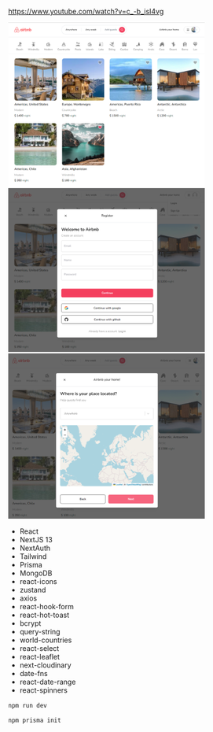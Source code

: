 https://www.youtube.com/watch?v=c_-b_isI4vg

<img src="image.png" alt="nextjs" width="400">
<img src="image2.png" alt="nextjs" width="400">
<img src="image3.png" alt="nextjs" width="400">

- React
- NextJS 13
- NextAuth
- Tailwind
- Prisma
- MongoDB
- react-icons
- zustand
- axios
- react-hook-form
- react-hot-toast
- bcrypt
- query-string
- world-countries
- react-select
- react-leaflet
- next-cloudinary
- date-fns
- react-date-range
- react-spinners

```
npm run dev
```

```
npm prisma init
```
